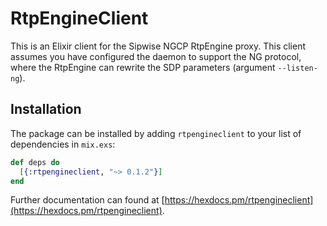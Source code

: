 # RtpEngineClient

This is an Elixir client for the Sipwise NGCP RtpEngine proxy. This client
assumes you have configured the daemon to support the NG protocol, where the
RtpEngine can rewrite the SDP parameters (argument `--listen-ng`).

## Installation

The package can be installed by adding `rtpengineclient` to your list of
dependencies in `mix.exs`:

```elixir
def deps do
  [{:rtpengineclient, "~> 0.1.2"}]
end
```

Further documentation can found at
[https://hexdocs.pm/rtpengineclient](https://hexdocs.pm/rtpengineclient).
